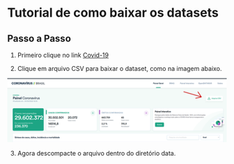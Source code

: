 # Tutorial de como baixar os datasets
 
## Passo a Passo
 
1. Primeiro clique no link [Covid-19](https://covid.saude.gov.br/)
 
2. Clique em arquivo CSV para baixar o dataset, como na imagem abaixo.
 
![tela_inicial](assets/tela_inicialpng)
 
3. Agora descompacte o arquivo dentro do diretório data.